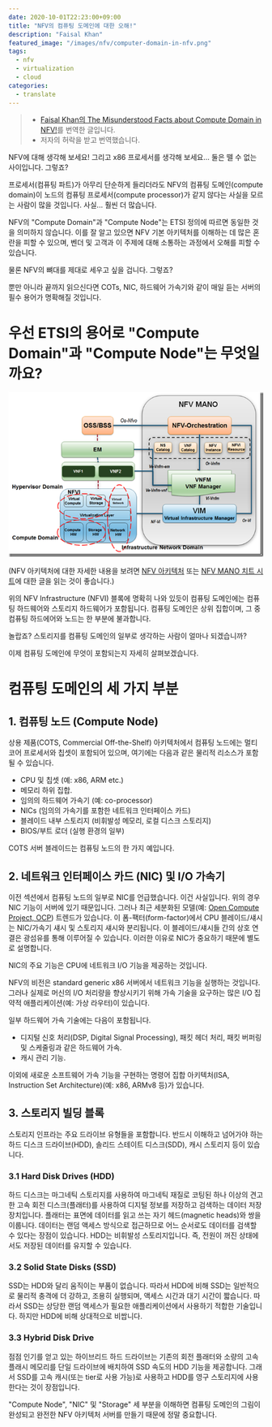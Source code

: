 ```yaml
---
date: 2020-10-01T22:23:00+09:00
title: "NFV의 컴퓨팅 도메인에 대한 오해!"
description: "Faisal Khan"
featured_image: "/images/nfv/computer-domain-in-nfv.png"
tags:
  - nfv
  - virtualization
  - cloud
categories:
  - translate
---
```


> - [Faisal Khan의 The Misunderstood Facts about Compute Domain in NFV!](https://telcocloudbridge.com/blog/the-misunderstood-facts-about-compute-domain-in-nfv/)를 번역한 글입니다.
> - 저자의 허락을 받고 번역했습니다.

NFV에 대해 생각해 보세요! 그리고 x86 프로세서를 생각해 보세요... 둘은 뗄 수 없는 사이입니다. 그렇죠?

프로세서(컴퓨팅 파트)가 아무리 단순하게 들리더라도 NFV의 컴퓨팅 도메인(compute domain)이 노드의 컴퓨팅 프로세서(compute processor)가 같지 않다는 사실을 모르는 사람이 많을 것입니다. 사실... 훨씬 더 많습니다.

NFV의 "Compute Domain"과 "Compute Node"는 ETSI 정의에 따르면 동일한 것을 의미하지 않습니다. 이를 잘 알고 있으면 NFV 기본 아키텍처를 이해하는 데 많은 혼란을 피할 수 있으며, 벤더 및 고객과 이 주제에 대해 소통하는 과정에서 오해를 피할 수 있습니다.

물론 NFV의 뼈대를 제대로 세우고 싶을 겁니다. 그렇죠?

뿐만 아니라 끝까지 읽으신다면 COTs, NIC, 하드웨어 가속기와 같이 매일 듣는 서버의 필수 용어가 명확해질 것입니다.

# 우선 ETSI의 용어로 "Compute Domain"과 "Compute Node"는 무엇일까요?

![computer-domain-in-nfv](/images/nfv/computer-domain-in-nfv.png)

(NFV 아키텍처에 대한 자세한 내용을 보려면 [NFV 아키텍처](../beginners-guide-to-nfv-mano/) 또는 [NFV MANO 치트 시트](../cheat-sheet-understanding-nfv-architecture)에 대한 글을 읽는 것이 좋습니다.)

위의 NFV Infrastructure (NFVI) 블록에 명확히 나와 있듯이 컴퓨팅 도메인에는 컴퓨팅 하드웨어와 스토리지 하드웨어가 포함됩니다. 컴퓨팅 도메인은 상위 집합이며, 그 중 컴퓨팅 하드에어와 노드는 한 부분에 불과합니다.

놀랍죠? 스토리지를 컴퓨팅 도메인의 일부로 생각하는 사람이 얼마나 되겠습니까?

이제 컴퓨팅 도메인에 무엇이 포함되는지 자세히 살펴보겠습니다.

# 컴퓨팅 도메인의 세 가지 부분

## 1. 컴퓨팅 노드 (Compute Node)

상용 제품(COTS, Commercial Off-the-Shelf) 아키텍처에서 컴퓨팅 노드에는 멀티 코어 프로세서와 칩셋이 포함되어 있으며, 여기에는 다음과 같은 물리적 리소스가 포함될 수 있습니다.

- CPU 및 칩셋 (예: x86, ARM etc.)
- 메모리 하위 집합.
- 임의의 하드웨어 가속기 (예: co-processor)
- NICs (임의의 가속기를 포함한 네트워크 인터페이스 카드)
- 블레이드 내부 스토리지 (비휘발성 메모리, 로컬 디스크 스토리지)
- BIOS/부트 로더 (실행 환경의 일부)

COTS 서버 블레이드는 컴퓨팅 노드의 한 가지 예입니다.

## 2. 네트워크 인터페이스 카드 (NIC) 및 I/O 가속기

이전 섹션에서 컴퓨팅 노드의 일부로 NIC를 언급했습니다. 이건 사실입니다.
위의 경우 NIC 기능이 서버에 있기 때문입니다.
그러나 최근 세분화된 모델(예: [Open Compute Project, OCP](http://www.opencompute.org/about/)) 트렌드가 있습니다.
이 폼-팩터(form-factor)에서 CPU 블레이드/섀시는 NIC/가속기 섀시 및 스토리지 섀시와 분리됩니다.
이 블레이드/섀시들 간의 상호 연결은 광섬유를 통해 이루어질 수 있습니다.
이러한 이유로 NIC가 중요하기 때문에 별도로 설명합니다.

NIC의 주요 기능은 CPU에 네트워크 I/O 기능을 제공하는 것입니다.

NFV의 비전은 standard generic x86 서버에서 네트워크 기능을 실행하는 것입니다. 그러나 실제로 머신의 I/O 처리량을 향상시키기 위해 가속 기술을 요구하는 많은 I/O 집약적 애플리케이션(예: 가상 라우터)이 있습니다.

일부 하드웨어 가속 기술에는 다음이 포함됩니다.

- 디지털 신호 처리(DSP, Digital Signal Processing), 패킷 헤더 처리, 패킷 버퍼링 및 스케줄링과 같은 하드웨어 가속.
- 캐시 관리 기능.

이외에 새로운 소프트웨어 가속 기능을 구현하는 명령어 집합 아키텍처(ISA, Instruction Set Architecture)(예: x86, ARMv8 등)가 있습니다.

## 3. 스토리지 빌딩 블록

스토리지 인프라는 주요 드라이브 유형들을 포함합니다. 반드시 이해하고 넘어가야 하는 하드 디스크 드라이브(HDD), 솔리드 스테이트 디스크(SDD), 캐시 스토리지 등이 있습니다.

### 3.1 Hard Disk Drives (HDD)

하드 디스크는 마그네틱 스토리지를 사용하여 마그네틱 재질로 코팅된 하나 이상의
견고한 고속 회전 디스크(플래터)를 사용하여 디지털 정보를 저장하고 검색하는 데이터 저장 장치입니다.
플래터는 표면에 데이터를 읽고 쓰는 자기 헤드(magnetic heads)와 쌍을 이룹니다.
데이터는 랜덤 액세스 방식으로 접근하므로 어느 순서로도 데이터를 검색할 수 있다는 장점이 있습니다.
HDD는 비휘발성 스토리지입니다. 즉, 전원이 꺼진 상태에서도 저장된 데이터를 유지할 수 있습니다.

### 3.2 Solid State Disks (SSD)

SSD는 HDD와 달리 움직이는 부품이 없습니다.
따라서 HDD에 비해 SSD는 일반적으로 물리적 충격에 더 강하고,
조용히 실행되며, 액세스 시간과 대기 시간이 짧습니다.
따라서 SSD는 상당한 랜덤 액세스가 필요한 애플리케이션에서 사용하기 적합한 기술입니다.
하지만 HDD에 비해 상대적으로 비쌉니다.

### 3.3 Hybrid Disk Drive

점점 인기를 얻고 있는 하이브리드 하드 드라이브는 기존의 회전 플래터와
소량의 고속 플래시 메모리를 단일 드라이브에 배치하여 SSD 속도의 HDD 기능을 제공합니다.
그래서 SSD를 고속 캐시(또는 tier로 사용 가능)로 사용하고
HDD를 영구 스토리지에 사용한다는 것이 장점입니다.

"Compute Node", "NIC" 및 "Storage" 세 부분을 이해하면 컴퓨팅 도메인의 그림이 완성되고
완전한 NFV 아키텍처 서버를 만들기 때문에 정말 중요합니다.
